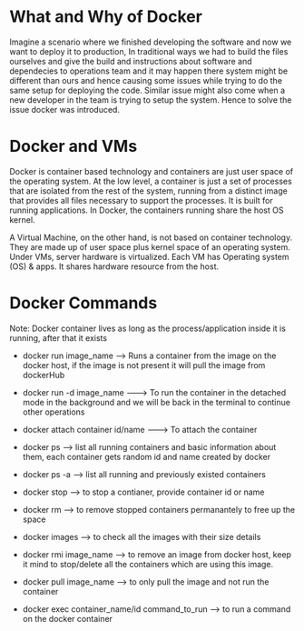 # What and Why of Docker

Imagine a scenario where we finished developing the software and now we want to deploy it to production, In traditional ways we had to build the files ourselves and give the build and instructions about software and dependecies to operations team and it may happen there system might be different than ours and hence causing some issues while trying to do the same setup for deploying the code. Similar issue might also come when a new developer in the team is trying to setup the system. Hence to solve the issue docker was introduced.



# Docker and VMs

Docker is container based technology and containers are just user space of the operating system. At the low level, a container is just a set of processes that are isolated from the rest of the system, running from a distinct image that provides all files necessary to support the processes. It is built for running applications. In Docker, the containers running share the host OS kernel.

A Virtual Machine, on the other hand, is not based on container technology. They are made up of user space plus kernel space of an operating system. Under VMs, server hardware is virtualized. Each VM has Operating system (OS) & apps. It shares hardware resource from the host.


# Docker Commands

Note: Docker container lives as long as the process/application inside it is running, after that it exists

* docker run image_name  --> Runs a container from the image on the docker host, if the image is not present it will pull the image from dockerHub

* docker run -d image_name ---> To run the container in the detached mode in the background and we will be back in the terminal to continue other operations

* docker attach container id/name ---> To attach the container

* docker ps --> list all running containers and basic information about them, each container gets random id and name created by docker

* docker ps -a --> list all running and previously existed containers

* docker stop -->  to stop a contianer, provide container id or name

* docker rm --> to remove stopped containers permanantely to free up the space

* docker images --> to check all the images with their size details

* docker rmi image_name --> to remove an image from docker host, keep it mind to stop/delete all the containers which are using this image.

* docker pull image_name --> to only pull the image and not run the container

* docker exec container_name/id command_to_run --> to run a command on the docker container